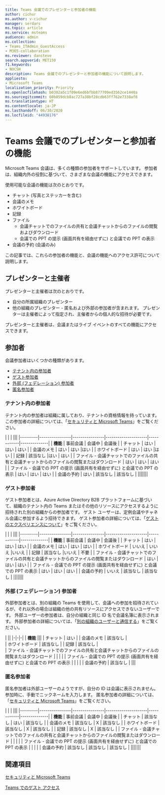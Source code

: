 ```yaml
---
title: Teams 会議でのプレゼンターと参加者の機能
author: cichur
ms.author: v-cichur
manager: serdars
ms.topic: article
ms.service: msteams
audience: admin
ms.collection:
- Teams_ITAdmin_GuestAccess
- M365-collaboration
ms.reviewer: dansteve
search.appverid: MET150
f1.keywords:
- NOCSH
description: Teams 会議でのプレゼンターと参加者の機能について説明します。
appliesto:
- Microsoft Teams
localization_priority: Priority
ms.openlocfilehash: b0302a5c1f09e6ed6bfbb877709ed3562ce1440a
ms.sourcegitcommit: 60b859dcb8ac727a38bf28cdb63ff762e7338af8
ms.translationtype: HT
ms.contentlocale: ja-JP
ms.lasthandoff: 06/30/2020
ms.locfileid: "44938176"
---
```

<a name="presenter-and-participant-capabilities-in-a-teams-meeting"></a>Teams 会議でのプレゼンターと参加者の機能
======================================================

Microsoft Teams 会議は、多くの種類の参加者をサポートしています。 参加者は、組織内外の役割に基づいて、さまざまな会議の機能にアクセスできます。

使用可能な会議の機能は次のとおりです。

- チャット (写真とステッカーを含む)
- 会議のメモ
- ホワイトボード
- 記録
- ファイル
    - 会議チャットでのファイルの共有と会議チャットからのファイルの閲覧およびダウンロード
    - 会議での PPT の提示 (画面共有を経由せずに) と会議での PPT の表示
- 会議の予約 (会議のみ)

この記事では、これらの参加者の機能と、会議の機能へのアクセス許可について説明します。

## <a name="presenters-and-organizers"></a>プレゼンターと主催者

プレゼンターと主催者は次のとおりです。

- 自分の所属組織のプレゼンター
- 他の組織のプレゼンター - 匿名および外部の参加者が含まれます。 プレゼンターは主催者によって指定され、主催者からの個人的な招待が必要です。

プレゼンターと主催者は、会議またはライブ イベントのすべての機能にアクセスできます。

## <a name="participants"></a>参加者

会議参加者はいくつかの種類があります。

- [テナント内の参加者](#in-tenant-participant)
- [ゲスト参加者](#guest-participant)
- [外部 (フェデレーション) 参加者](#external-federated-participant)
- [匿名参加者](#anonymous-participant)

### <a name="in-tenant-participant"></a>テナント内の参加者

テナント内の参加者は組織に属しており、テナントの資格情報を持っています。 この参加者の詳細については、「[セキュリティと Microsoft Teams](teams-security-guide.md#participant-types)」をご覧ください。

|  |  | |||
|---------|----------------|----------------|---------------------|------------|--------------|
| **機能**        | 事前会議 | 会議中 | 会議後 |
| チャット | はい | はい | はい |
| 会議のメモ | はい | はい |はい |
| ホワイトボード | はい | はい |はい |
| 記録 | 該当なし |はい | はい |
| ファイル - 会議チャットでのファイルの共有と会議チャットからのファイルの閲覧またはダウンロード | はい | はい | はい |
| ファイル - 会議での PPT の提示 (画面共有を経由せずに) と会議での PPT の表示 | はい | はい | はい |
| 会議の予約 | はい | 該当なし | 該当なし |
|||||||

### <a name="guest-participant"></a>ゲスト参加者

ゲスト参加者とは、Azure Active Directory B2B プラットフォームに基づいて、組織のテナント内の Teams またはその他のリソースにアクセスするように招待された別の組織からの参加者です。 ゲスト ユーザーは、定例会議やチャネル会議に参加するよう招待できます。 ゲスト参加者の詳細については、「[ゲストのエクスペリエンスについて](guest-experience.md#comparison-of-team-member-and-guest-capabilities)」をご覧ください。

|  |  | |||
|---------|----------------|----------------|---------------------|------------|--------------|
| **機能**        | 事前会議 | 会議中 | 会議後 |
| チャット | はい | はい | はい |
| 会議のメモ | はい | はい | はい |
| ホワイトボード | いいえ | いいえ |いいえ |
| 記録 | 該当なし |いいえ | 不要 |
| ファイル - 会議チャットでのファイルの共有と会議チャットからのファイルの閲覧またはダウンロード | はい | はい | はい |
| ファイル - 会議での PPT の提示 (画面共有を経由せずに) と会議での PPT の表示 | はい | はい | はい |
| 会議の予約 | いいえ | 該当なし | 該当なし |
|||||||

### <a name="external-federated-participant"></a>外部 (フェデレーション) 参加者

外部参加者とは、別の組織の Teams を使用して、会議への参加を招待されているが、それ以外の場合は組織の他の共有リソースにアクセスできないユーザーです。 外部ユーザーの参加者は、自分の組織と同じ ID 名で会議名簿に表示されます。 外部参加者の詳細については、「[別の組織のユーザーと通信する](communicate-with-users-from-other-organizations.md#external-access)」をご覧ください。

|  ||
|-|-|-|
| **機能** |||
| チャット | はい |
| 会議のメモ | 該当なし |  
| ホワイトボード | 該当なし |
| 記録 | 該当なし |  
| ファイル - 会議チャットでのファイルの共有と会議チャットからのファイルの閲覧またはダウンロード |  |  |  |
| ファイル - 会議での PPT の提示 (画面共有を経由せずに) と会議での PPT の表示 |  |  |  |
| 会議の予約 | 該当なし |
|||

### <a name="anonymous-participant"></a>匿名参加者

匿名参加者は外部ユーザーのようですが、自分の ID は会議に表示されません。 参加時に、手動でニックネームを入力します。 匿名参加者の詳細については、「[セキュリティと Microsoft Teams](teams-security-guide.md#participant-types)」をご覧ください。

|   | | |||
|---------|----------------|----------------|---------------------|------------|--------------|
| **機能**        | 事前会議 | 会議中 | 会議後 |
| チャット | 該当なし | はい | 該当なし |
| 会議のメモ | 該当なし | X | 該当なし |
| ホワイトボード | 該当なし | X | 該当なし |
| 記録 | 該当なし | X | 該当なし |
| ファイル - 会議チャットでのファイルの共有と会議チャットからのファイルの閲覧またはダウンロード |  |  |  |
| ファイル - 会議での PPT の提示 (画面共有を経由せずに) と会議での PPT の表示 |  |  |  |
| 会議の予約 | 該当なし | 該当なし | 該当なし |
|||||||

## <a name="related-topics"></a>関連項目

[セキュリティと Microsoft Teams](teams-security-guide.md)

[Teams でのゲスト アクセス](guest-access.md)
